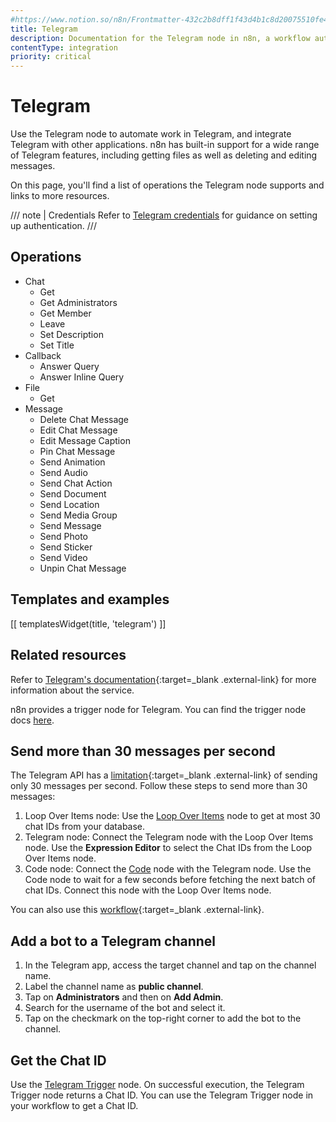 ```yaml
---
#https://www.notion.so/n8n/Frontmatter-432c2b8dff1f43d4b1c8d20075510fe4
title: Telegram
description: Documentation for the Telegram node in n8n, a workflow automation platform. Includes details of operations and configuration, and links to examples and credentials information.
contentType: integration
priority: critical
---
```


# Telegram

Use the Telegram node to automate work in Telegram, and integrate Telegram with other applications. n8n has built-in support for a wide range of Telegram features, including getting files as well as deleting and editing messages. 

On this page, you'll find a list of operations the Telegram node supports and links to more resources.

/// note | Credentials
Refer to [Telegram credentials](/integrations/builtin/credentials/telegram/) for guidance on setting up authentication. 
///

## Operations

* Chat
    * Get
    * Get Administrators
    * Get Member
    * Leave
    * Set Description
	* Set Title
* Callback
    * Answer Query
    * Answer Inline Query
* File
    * Get
* Message
    * Delete Chat Message
    * Edit Chat Message
    * Edit Message Caption
    * Pin Chat Message
    * Send Animation
    * Send Audio
    * Send Chat Action
    * Send Document
    * Send Location
    * Send Media Group
    * Send Message
    * Send Photo
    * Send Sticker
    * Send Video
    * Unpin Chat Message

## Templates and examples

<!-- see https://www.notion.so/n8n/Pull-in-templates-for-the-integrations-pages-37c716837b804d30a33b47475f6e3780 -->
[[ templatesWidget(title, 'telegram') ]]

## Related resources

Refer to [Telegram's documentation](https://core.telegram.org/){:target=_blank .external-link} for more information about the service.

n8n provides a trigger node for Telegram. You can find the trigger node docs [here](/integrations/builtin/trigger-nodes/n8n-nodes-base.telegramtrigger/).

## Send more than 30 messages per second

The Telegram API has a [limitation](https://core.telegram.org/bots/faq#broadcasting-to-users){:target=_blank .external-link} of sending only 30 messages per second. Follow these steps to send more than 30 messages:

1. Loop Over Items node: Use the [Loop Over Items](/integrations/builtin/core-nodes/n8n-nodes-base.splitinbatches/) node to get at most 30 chat IDs from your database.
2. Telegram node: Connect the Telegram node with the Loop Over Items node. Use the **Expression Editor** to select the Chat IDs from the Loop Over Items node.
3. Code node: Connect the [Code](/integrations/builtin/core-nodes/n8n-nodes-base.code/) node with the Telegram node. Use the Code node to wait for a few seconds before fetching the next batch of chat IDs. Connect this node with the Loop Over Items node.

You can also use this [workflow](https://n8n.io/workflows/772){:target=_blank .external-link}.

## Add a bot to a Telegram channel

1. In the Telegram app, access the target channel and tap on the channel name.
2. Label the channel name as **public channel**.
3. Tap on **Administrators** and then on **Add Admin**.
4. Search for the username of the bot and select it.
5. Tap on the checkmark on the top-right corner to add the bot to the channel.

## Get the Chat ID

Use the [Telegram Trigger](/integrations/builtin/trigger-nodes/n8n-nodes-base.telegramtrigger/) node. On successful execution, the Telegram Trigger node returns a Chat ID. You can use the Telegram Trigger node in your workflow to get a Chat ID.






